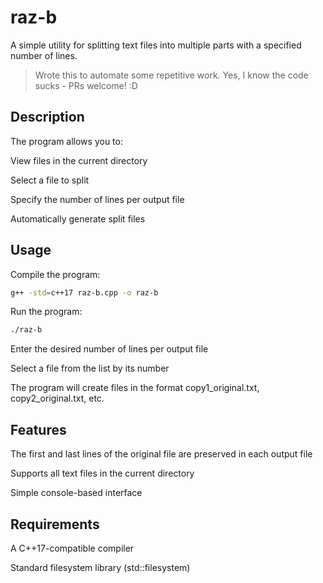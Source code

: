 # raz-b
A simple utility for splitting text files into multiple parts with a specified number of lines.
> Wrote this to automate some repetitive work. Yes, I know the code sucks - PRs welcome! :D

## Description
The program allows you to:

View files in the current directory

Select a file to split

Specify the number of lines per output file

Automatically generate split files

## Usage
Compile the program:

```sh
g++ -std=c++17 raz-b.cpp -o raz-b  
```
Run the program:

```sh
./raz-b 
``` 
Enter the desired number of lines per output file

Select a file from the list by its number

The program will create files in the format copy1_original.txt, copy2_original.txt, etc.

## Features
The first and last lines of the original file are preserved in each output file

Supports all text files in the current directory

Simple console-based interface

## Requirements
A C++17-compatible compiler

Standard filesystem library (std::filesystem)

